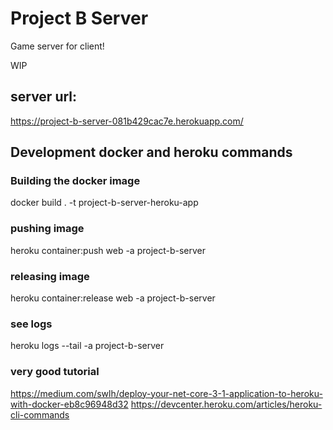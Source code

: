 # Project B Server
Game server for client!

WIP

## server url:
https://project-b-server-081b429cac7e.herokuapp.com/

## Development docker and heroku commands

### Building the docker image
docker build . -t project-b-server-heroku-app

### pushing image
heroku container:push web -a project-b-server

### releasing image
heroku container:release web -a project-b-server

### see logs
heroku logs --tail -a project-b-server


### very good tutorial
https://medium.com/swlh/deploy-your-net-core-3-1-application-to-heroku-with-docker-eb8c96948d32
https://devcenter.heroku.com/articles/heroku-cli-commands